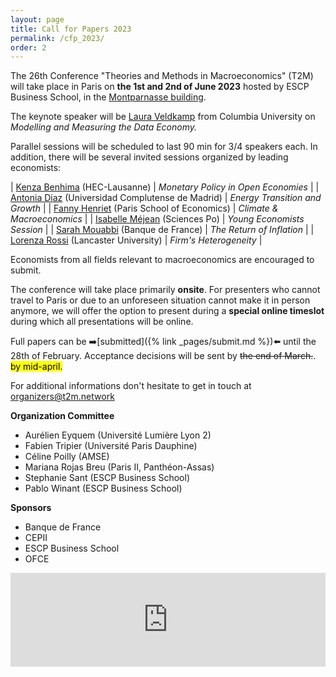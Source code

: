 ```yaml
---
layout: page
title: Call for Papers 2023
permalink: /cfp_2023/
order: 2
---
```


The 26th Conference "Theories and Methods in Macroeconomics" (T2M) will take place in Paris on 
__the 1st and 2nd of June 2023__ hosted by ESCP Business School, in the [Montparnasse building](https://goo.gl/maps/pT7FvEVpHYiXapJo7).

The keynote speaker will be [Laura Veldkamp](https://www0.gsb.columbia.edu/faculty/lveldkamp/) from Columbia University on *Modelling and Measuring the Data Economy.*

Parallel sessions will be scheduled to last 90 min for 3/4 speakers each. In addition, there will be several invited sessions organized by leading economists:


| [Kenza Benhima](https://sites.google.com/site/benhimakenza/)                        (HEC-Lausanne)                       |  *Monetary Policy in Open Economies* |
| [Antonia Diaz](https://sites.google.com/site/antoniadiazwebsite/home)               (Universidad Complutense de Madrid)  |  *Energy Transition and Growth*      |
| [Fanny Henriet](https://sites.google.com/site/fannyhenriet/)                        (Paris School of Economics)          |  *Climate & Macroeconomics*          |
| [Isabelle Méjean](http://www.isabellemejean.com/)                                   (Sciences Po)                        |  *Young Economists Session*          |
| [Sarah Mouabbi](https://sites.google.com/site/sarahmouabbi/)                        (Banque de France)                   |  *The Return of Inflation*           |
| [Lorenza Rossi](https://sites.google.com/a/unipv.it/lorenza-rossi/home?authuser=0)  (Lancaster University)               |  *Firm's Heterogeneity*              |

Economists from all fields relevant to macroeconomics are encouraged to submit.

The conference will take place primarily __onsite__. For presenters who cannot travel to Paris or due to an unforeseen situation cannot make it in person anymore, we will offer the option to present during a __special online timeslot__ during which all presentations will be online.

Full papers can be ➡️[submitted]({% link _pages/submit.md %})⬅️ until the 28th of February. Acceptance decisions will be sent by <s>the end of March.</s>. <mark>by mid-april.</mark>

For additional informations don't hesitate to get in touch at [organizers@t2m.network](organizers@t2m.network)

__Organization Committee__

- Aurélien Eyquem (Université Lumière Lyon 2)
- Fabien Tripier (Université Paris Dauphine)
- Céline Poilly (AMSE)
- Mariana Rojas Breu (Paris II, Panthéon-Assas)
- Stephanie Sant (ESCP Business School)
- Pablo Winant (ESCP Business School)

__Sponsors__

- Banque de France
- CEPII
- ESCP Business School
- OFCE

<iframe data-w-token="95efafd837ee0374f34c" data-w-type="trigger" frameborder="0" scrolling="no" marginheight="0" marginwidth="0" src="http://xqhsq.mjt.lu/wgt/xqhsq/007/trigger?c=45e093cd" width="100%"></iframe>